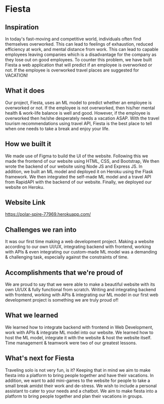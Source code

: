 # Fiesta
## Inspiration
In today's fast-moving and competitive world, individuals often find themselves overworked. This can lead to feelings of exhaustion, reduced efficiency at work, and mental distance from work. This can lead to capable employees leaving companies which is a disadvantage for the company as they lose out on good employees. To counter this problem, we have built Fiesta a web application that will predict if an employee is overworked or not. If the employee is overworked travel places are suggested for VACATION!

## What it does
Our project, Fiesta, uses an ML model to predict whether an employee is overworked or not. If the employee is not overworked, then his/her mental health & work-life balance is well and good. However, if the employee is overworked then he/she desperately needs a vacation ASAP. With the travel tourism recommendations using travel API, Fiesta is the best place to tell when one needs to take a break and enjoy your life. 

## How we built it
We made use of Figma to build the UI of the website. Following this we made the frontend of our website using HTML, CSS, and Bootstrap, We then wrote the backend of our website using Node JS and Express JS. In addition, we built an ML model and deployed it on Heroku using the Flask framework. We then integrated the self-made ML model and a travel API from RapidAPI with the backend of our website. Finally, we deployed our website on Heroku.

## Website Link
https://polar-spire-77969.herokuapp.com/

## Challenges we ran into
It was our first time making a web development project. Making a website according to our own UI/UX, integrating backend with frontend, working with APIs & even integrating our custom-made ML model was a demanding & challenging task, especially against the constraints of time.

## Accomplishments that we're proud of
We are proud to say that we were able to make a beautiful website with its own UI/UX & fully functional from scratch. Writing and integrating backend with frontend, working with APIs & integrating our  ML model in our first web development project is something we are truly proud of!

## What we learned
We learned how to integrate backend with frontend in Web Development, work with APIs & integrate ML model into our website. We learned how to host the ML model, integrate it with the website & host the website itself. Time management & teamwork were two of our greatest lessons.

## What's next for Fiesta
Traveling solo is not very fun, is it? Keeping that in mind we aim to make fiesta into a platform to bring people together and have their vacations. In addition, we want to add mini-games to the website for people to take a small break amidst their work and de-stress. We wish to include a  personal assistant to cater to your needs and a chatbot. We aim to make fiesta into a platform to bring people together and plan their vacations in groups.
